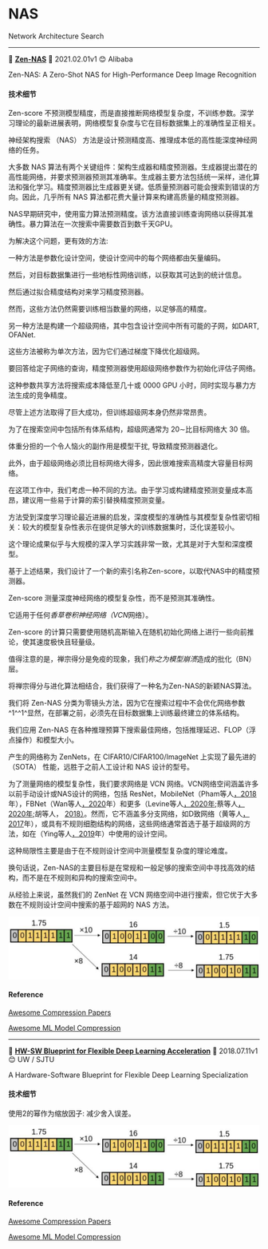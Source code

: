 # NAS

Network Architecture Search

---

:tangerine:  [**Zen-NAS**](https://arxiv.org/pdf/2102.01063.pdf)  :date:   2021.02.01v1    :blush:  Alibaba

Zen-NAS: A Zero-Shot NAS for High-Performance Deep Image Recognition

#### 技术细节

Zen-score 不预测模型精度，而是直接推断网络模型复杂度，不训练参数。深学习理论的最新进展表明，网络模型复杂度与它在目标数据集上的准确性呈正相关。

神经架构搜索 （NAS） 方法是设计预测精度高、推理成本低的高性能深度神经网络的任务。

大多数 NAS 算法有两个关键组件：架构生成器和精度预测器。生成器提出潜在的高性能网络，并要求预测器预测其准确率。生成器主要方法包括统一采样，进化算法和强化学习。精度预测器比生成器更关键。低质量预测器可能会搜索到错误的方向。因此，几乎所有 NAS 算法都花费大量计算来构建高质量的精度预测器。

NAS早期研究中，使用蛮力算法预测精度。该方法直接训练查询网络以获得其准确性。暴力算法在一次搜索中需要数百到数千天GPU。

为解决这个问题，更有效的方法:

一种方法是参数化设计空间，使设计空间中的每个网络都由矢量编码。

然后，对目标数据集进行一些地标性网络训练，以获取其可达到的统计信息。

然后通过拟合精度结构对来学习精度预测器。

然而，这些方法仍然需要训练相当数量的网络，以足够高的精度。

另一种方法是构建一个超级网络，其中包含设计空间中所有可能的子网，如DART,  OFANet.

这些方法被称为单次方法，因为它们通过梯度下降优化超级网。

要回答给定子网络的查询，精度预测器使用超级网络参数作为初始化评估子网络。

这种参数共享方法将搜索成本降低至几十或 0000 GPU 小时，同时实现与暴力方法生成的竞争精度。

尽管上述方法取得了巨大成功，但训练超级网本身仍然非常昂贵。

为了在搜索空间中包括所有体系结构，超级网通常为 20∼比目标网络大 30 倍。

体重分担的一个令人恼火的副作用是模型干扰, 导致精度预测器退化。

此外，由于超级网络必须比目标网络大得多，因此很难搜索高精度大容量目标网络。

在这项工作中，我们考虑一种不同的方法。由于学习或构建精度预测变量成本高昂，建议用一些易于计算的索引替换精度预测变量。

方法受到深度学习理论最近进展的启发，深度模型的准确性与其模型复杂性密切相关：较大的模型复杂性表示在提供足够大的训练数据集时，泛化误差较小。

这个理论成果似乎与大规模的深入学习实践非常一致，尤其是对于大型和深度模型。

基于上述结果，我们设计了一个新的索引名称Zen-score，以取代NAS中的精度预测器。

Zen-score 测量深度神经网络的模型复杂性，而不是预测其准确性。

它适用于任何*香草卷积神经网络（VCN*网络）。

Zen-score 的计算只需要使用随机高斯输入在随机初始化网络上进行一些向前推论，使其速度极快且轻量级。

值得注意的是，禅宗得分是免疫的现象，我们*称之为模型崩溃*造成的批化（BN）层。

将禅宗得分与进化算法相结合，我们获得了一种名为Zen-NAS的新颖NAS算法。

我们将 Zen-NAS 分类为零镜头方法，因为它在搜索过程中不会优化网络参数^1^^1^显然，在部署之前，必须先在目标数据集上训练最终建立的体系结构。

我们应用 Zen-NAS 在各种推理预算下搜索最佳网络，包括推理延迟、FLOP（浮点操作）和模型大小。

产生的网络称为 ZenNets，在 CIFAR10/CIFAR100/ImageNet 上实现了最先进的 （SOTA） 性能，远胜于之前人工设计和 NAS 设计的型号。

为了测量网络的模型复杂性，我们要求网络是 VCN 网络。VCN网络空间涵盖许多以前手动设计或NAS设计的网络，包括 ResNet，MobileNet（Pham等人[，2018](https://www.arxiv-vanity.com/papers/2102.01063/#S1.p7 "Efficient Neural Architecture Search via Parameters Sharing")年），FBNet（Wan等人[，2020](https://www.arxiv-vanity.com/papers/2102.01063/#S1.p3 "FBNetV2: Differentiable Neural Architecture Search for Spatial and Channel Dimensions")年）和更多（Levine等人[，2020年](https://www.arxiv-vanity.com/papers/2102.01063/#S1.p5 "Limits to Depth Efficiencies of Self-Attention");蔡等人[，2020年](https://www.arxiv-vanity.com/papers/2102.01063/#A3.p1 "Once-for-All: Train One Network and Specialize it for Efficient Deployment on Diverse Hardware Platforms");胡等人， [2018）](https://www.arxiv-vanity.com/papers/2102.01063/#S1.p7 "Squeeze-and-Excitation Networks")。然而，它不涵盖多分支网络，如D致网络（黄等人[，2017](https://www.arxiv-vanity.com/papers/2102.01063/#S1.p7 "Densely Connected Convolutional Networks")年），或具有不规则细胞结构的网络，这些网络通常首选于基于超级网的方法，如在（Ying等人[，2019](https://www.arxiv-vanity.com/papers/2102.01063/#S1.p4 "NAS-Bench-101: Towards Reproducible Neural Architecture Search")年）中使用的设计空间。

这种局限性主要是由于在不规则设计空间中测量模型复杂度的理论难度。

换句话说，Zen-NAS的主要目标是在常规和一般足够的搜索空间中寻找高效的结构，而不是在不规则和异构的搜索空间中。

从经验上来说，虽然我们的 ZenNet 在 VCN 网络空间中进行搜索，但它优于大多数在不规则设计空间中搜索的基于超网的 NAS 方法。

<img src="../README/images/aps_scale_factor.PNG">

#### Reference

[Awesome Compression Papers ](https://github.com/chenbong/awesome-compression-papers)

[Awesome ML Model Compression](https://github.com/cedrickchee/awesome-ml-model-compression)

---

:tangerine:  [**HW-SW Blueprint for Flexible Deep Learning Acceleration**](https://arxiv.org/pdf/1807.04188.pdf)  :date:   2018.07.11v1    :blush:  UW / SJTU

A Hardware-Software Blueprint for Flexible Deep Learning Specialization

#### 技术细节

使用2的幂作为缩放因子: 减少舍入误差。

<img src="../README/images/aps_scale_factor.PNG">

#### Reference

[Awesome Compression Papers ](https://github.com/chenbong/awesome-compression-papers)

[Awesome ML Model Compression](https://github.com/cedrickchee/awesome-ml-model-compression)
